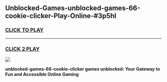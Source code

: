 
## Unblocked-Games-unblocked-games-66-cookie-clicker-Play-Online-#3p5hl
<h3>
<a href="https://premium.freeplayer.one?title=unblocked-games-66-cookie-clicker&ref=24F">CLICK TO PLAY</a></h3>
<hr>

<h3>
<a href="https://premium.freeplayer.one?title=unblocked-games-66-cookie-clicker&ref=24F">CLICK 2 PLAY</a>
  
</h3>

<a href="https://premium.freeplayer.one?title=unblocked-games-66-cookie-clicker&ref=24F/"><img src="https://clearcache.store/games.png"></a>


**unblocked-games-66-cookie-clicker games unblocked: Your Gateway to Fun and Accessible Online Gaming**
